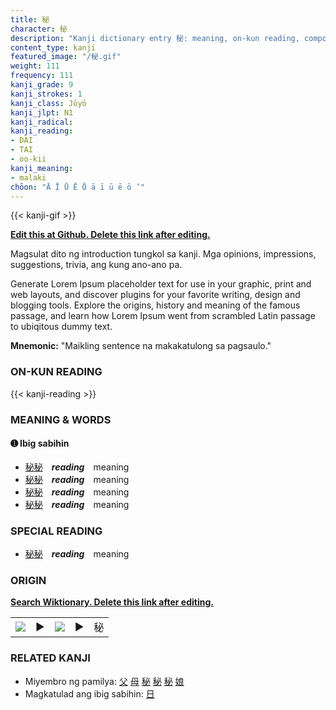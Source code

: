 ```yaml
---
title: 秘
character: 秘
description: "Kanji dictionary entry 秘: meaning, on-kun reading, compounds, origin, related kanji"
content_type: kanji
featured_image: "/秘.gif"
weight: 111
frequency: 111
kanji_grade: 9
kanji_strokes: 1
kanji_class: Jōyō
kanji_jlpt: N1
kanji_radical: 
kanji_reading: 
- DAI
- TAI
- oo-kii
kanji_meaning:
- malaki
chōon: "Ā Ī Ū Ē Ō ā ī ū ē ō ’"
---
```

[//]: # (Don't edit the line below. Kanji animated GIF code is automatically generated.)
{{< kanji-gif >}}

[//]: # (Edit below this line.)

**[Edit this at Github. Delete this link after editing.](https://github.com/tim0g/tim/tree/main/content/kanji/秘/index.md)**

Magsulat dito ng introduction tungkol sa kanji. Mga opinions, impressions, suggestions, trivia, ang kung ano-ano pa.

Generate Lorem Ipsum placeholder text for use in your graphic, print and web layouts, and discover plugins for your favorite writing, design and blogging tools. Explore the origins, history and meaning of the famous passage, and learn how Lorem Ipsum went from scrambled Latin passage to ubiqitous dummy text.
 
**Mnemonic:** "Maikling sentence na makakatulong sa pagsaulo."

### ON-KUN READING

[//]: # (Don't edit the line below. ON-KUN READING code is automatically generated.)
{{< kanji-reading >}}

### MEANING & WORDS

#### ➊ **Ibig sabihin**
  - [秘](../秘)[秘](../秘)　***reading***　meaning
  - [秘](../秘)[秘](../秘)　***reading***　meaning
  - [秘](../秘)[秘](../秘)　***reading***　meaning
  - [秘](../秘)[秘](../秘)　***reading***　meaning

### SPECIAL READING
  - [秘](../秘)[秘](../秘)　***reading***　meaning

### ORIGIN

**[Search Wiktionary. Delete this link after editing.](https://wiktionary.org/wiki/秘)**
<table class="kanji-table"><tr><td>
<img src="60px-秘-bronze.svg.png">
</td><td>▶</td><td>
<img src="60px-秘-oracle.svg.png">
</td><td>▶</td>
<td class="kanji-origin">秘</td>
</tr></table>

### RELATED KANJI
- Miyembro ng pamilya: [父](../父) [母](../母) [秘](../秘) [秘](../秘) [秘](../秘) [娘](../娘)
- Magkatulad ang ibig sabihin: [日](../日)
